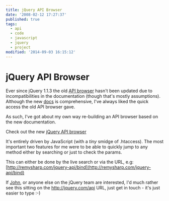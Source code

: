 ```yaml
---
title: jQuery API Browser
date: '2008-02-12 17:27:37'
published: true
tags:
  - api
  - code
  - javascript
  - jquery
  - project
modified: '2014-09-03 16:15:12'
---
```

# jQuery API Browser

Ever since jQuery 1.1.3 the old [API browser](http://jquery.com/api) hasn't been updated due to incompatibilities in the documentation (though that's mostly assumptions).  Although the new [docs](http://docs.jquery.com) is comprehensive, I've always liked the quick access the old API browser gave.

As such, I've got about my own way re-building an API browser based on the new documentation.

Check out the new [jQuery API browser](http://remysharp.com/jquery-api/)


<!--more-->

It's entirely driven by JavaScript (with a *tiny* smidge of .htaccess).  The most important two features for me were to be able to quickly jump to any method either by searching or just to check the params.  

This can either be done by the live search or via the URL, e.g: [http://remysharp.com/jquery-api/bind](http://remysharp.com/jquery-api/bind)

If [John](http://ejohn.org), or anyone else on the jQuery team are interested, I'd much rather see this sitting on the http://jquery.com/api URL, just get in touch - it's just easier to type :-)
